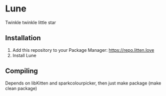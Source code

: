 # Lune
Twinkle twinkle little star

## Installation
1. Add this repository to your Package Manager: https://repo.litten.love
2. Install Lune

## Compiling
Depends on libKitten and sparkcolourpicker, then just make package (make clean package)
